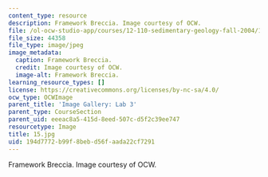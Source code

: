 ```yaml
---
content_type: resource
description: Framework Breccia. Image courtesy of OCW.
file: /ol-ocw-studio-app/courses/12-110-sedimentary-geology-fall-2004/194d7772b99f8bebd56faada22cf7291_15.jpg
file_size: 44358
file_type: image/jpeg
image_metadata:
  caption: Framework Breccia.
  credit: Image courtesy of OCW.
  image-alt: Framework Breccia.
learning_resource_types: []
license: https://creativecommons.org/licenses/by-nc-sa/4.0/
ocw_type: OCWImage
parent_title: 'Image Gallery: Lab 3'
parent_type: CourseSection
parent_uid: eeeac8a5-415d-8eed-507c-d5f2c39ee747
resourcetype: Image
title: 15.jpg
uid: 194d7772-b99f-8beb-d56f-aada22cf7291
---
```

Framework Breccia. Image courtesy of OCW.